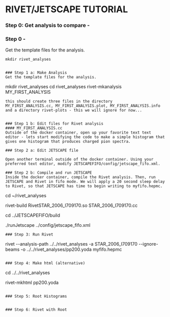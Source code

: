 # RIVET/JETSCAPE TUTORIAL

### Step 0: Get analysis to compare - 



### Step 0 - 
Get the template files for the analysis.
```
mkdir rivet_analyses


### Step 1 a: Make Analysis
Get the template files for the analysis.
```
mkdir rivet_analyses
cd rivet_analyses
rivet-mkanalysis MY_FIRST_ANALYSIS
```
this should create three files in the directory
MY_FIRST_ANALYSIS.cc, MY_FIRST_ANALYSIS.plot, MY_FIRST_ANALYSIS.info
and a directory rivet-plots - this we will ignore for now... 


### Step 1 b: Edit files for Rivet analysis
#### MY_FIRST_ANALYSIS.cc
Outside of the docker container, open up your favorite text text editor - lets start modifying the code to make a simple histogram that gives one histogram that produces charged pion spectra.

### Step 2 a: Edit JETSCAPE file

Open another terminal outside of the docker container. Using your preferred text editor, modify JETSCAPEFIFO/config/jetscape_fifo.xml.

### Step 2 b: Compile and run JETSCAPE
Inside the docker container, compile the Rivet analysis. Then, run JETSCAPE and Rivet in fifo mode. We will apply a 20 second sleep delay to Rivet, so that JETSCAPE has time to begin writing to myfifo.hepmc.

```
cd ~/rivet_analyses

rivet-build RivetSTAR_2006_I709170.so STAR_2006_I709170.cc

cd ../JETSCAPEFIFO/build

./runJetscape ../config/jetscape_fifo.xml
```
### Step 3: Run Rivet

```
rivet --analysis-path ../../rivet_analyses -a STAR_2006_I709170 --ignore-beams -o ../../rivet_analyses/pp200.yoda myfifo.hepmc
```

### Step 4: Make html (alternative)

```
cd ../../rivet_analyses

rivet-mkhtml pp200.yoda
```

### Step 5: Root Histograms


### Step 6: Rivet with Root
